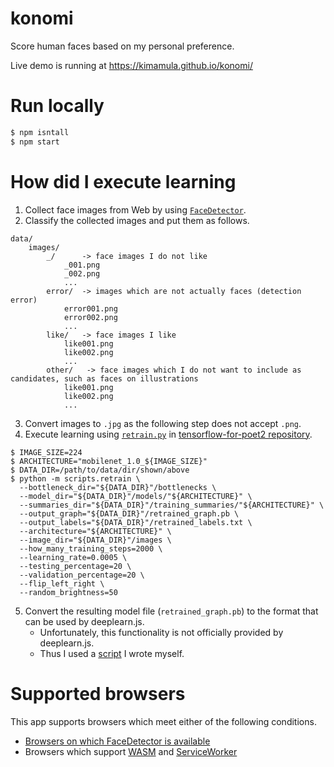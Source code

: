 # konomi
Score human faces based on my personal preference.

Live demo is running at https://kimamula.github.io/konomi/

# Run locally

```sh
$ npm isntall
$ npm start
```

# How did I execute learning

1. Collect face images from Web by using [`FaceDetector`](https://wicg.github.io/shape-detection-api/#face-detection-api).
1. Classify the collected images and put them as follows.

```
data/
    images/
        _/      -> face images I do not like
            _001.png
            _002.png
            ...
        error/  -> images which are not actually faces (detection error)
            error001.png
            error002.png
            ...
        like/   -> face images I like
            like001.png
            like002.png
            ...
        other/   -> face images which I do not want to include as candidates, such as faces on illustrations
            like001.png
            like002.png
            ...
```

3. Convert images to `.jpg` as the following step does not accept `.png`.
1. Execute learning using [`retrain.py`](https://github.com/googlecodelabs/tensorflow-for-poets-2/blob/master/scripts/retrain.py) in [tensorflow-for-poet2 repository](https://github.com/googlecodelabs/tensorflow-for-poets-2). 

```
$ IMAGE_SIZE=224
$ ARCHITECTURE="mobilenet_1.0_${IMAGE_SIZE}"
$ DATA_DIR=/path/to/data/dir/shown/above
$ python -m scripts.retrain \
  --bottleneck_dir="${DATA_DIR}"/bottlenecks \
  --model_dir="${DATA_DIR}"/models/"${ARCHITECTURE}" \
  --summaries_dir="${DATA_DIR}"/training_summaries/"${ARCHITECTURE}" \
  --output_graph="${DATA_DIR}"/retrained_graph.pb \
  --output_labels="${DATA_DIR}"/retrained_labels.txt \
  --architecture="${ARCHITECTURE}" \
  --image_dir="${DATA_DIR}"/images \
  --how_many_training_steps=2000 \
  --learning_rate=0.0005 \
  --testing_percentage=20 \
  --validation_percentage=20 \
  --flip_left_right \
  --random_brightness=50
```

5. Convert the resulting model file (`retrained_graph.pb`) to the format that can be used by deeplearn.js.
    - Unfortunately, this functionality is not officially provided by deeplearn.js.
    - Thus I used a [script](https://github.com/kimamula/deeplearnjs/commit/c2d74413122991e5cf82c6cb45b4ebab69976f4f) I wrote myself.

# Supported browsers

This app supports browsers which meet either of the following conditions.

- [Browsers on which FaceDetector is available](https://www.chromestatus.com/feature/4757990523535360)
- Browsers which support [WASM](https://caniuse.com/#search=webassembly) and [ServiceWorker](https://caniuse.com/#search=serviceworkers)

